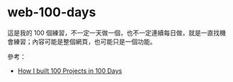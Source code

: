 # web-100-days

這是我的 100 個練習，不一定一天做一個，也不一定連續每日做，就是一直找機會練習；內容可能是整個網頁，也可能只是一個功能。


參考：

- [How I built 100 Projects in 100 Days](https://www.florin-pop.com/blog/built-100-projects-in-100-days)
